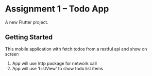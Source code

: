 # Assignment 1 – Todo App


A new Flutter project.

## Getting Started

This mobile application with fetch todos from a restful api and show on screen

1.	App will use http package for network call
2.	App will use ‘ListView’ to show todo list items

